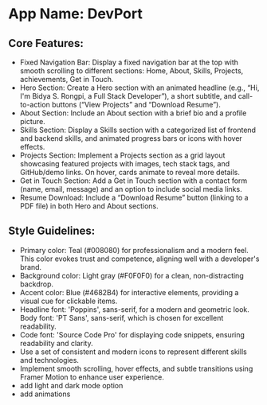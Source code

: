 # **App Name**: DevPort

## Core Features:

- Fixed Navigation Bar: Display a fixed navigation bar at the top with smooth scrolling to different sections: Home, About, Skills, Projects, achievements, Get in Touch.
- Hero Section: Create a Hero section with an animated headline (e.g., “Hi, I'm Bidya S. Rongpi, a Full Stack Developer”), a short subtitle, and call-to-action buttons (“View Projects” and “Download Resume”).
- About Section: Include an About section with a brief bio and a profile picture.
- Skills Section: Display a Skills section with a categorized list of frontend and backend skills, and animated progress bars or icons with hover effects.
- Projects Section: Implement a Projects section as a grid layout showcasing featured projects with images, tech stack tags, and GitHub/demo links. On hover, cards animate to reveal more details.
- Get in Touch Section: Add a Get in Touch section with a contact form (name, email, message) and an option to include social media links.
- Resume Download: Include a “Download Resume” button (linking to a PDF file) in both Hero and About sections.

## Style Guidelines:

- Primary color: Teal (#008080) for professionalism and a modern feel. This color evokes trust and competence, aligning well with a developer's brand.
- Background color: Light gray (#F0F0F0) for a clean, non-distracting backdrop.
- Accent color: Blue (#4682B4) for interactive elements, providing a visual cue for clickable items.
- Headline font: 'Poppins', sans-serif, for a modern and geometric look. Body font: 'PT Sans', sans-serif, which is chosen for excellent readability.
- Code font: 'Source Code Pro' for displaying code snippets, ensuring readability and clarity.
- Use a set of consistent and modern icons to represent different skills and technologies.
- Implement smooth scrolling, hover effects, and subtle transitions using Framer Motion to enhance user experience.
- add light and dark mode option
- add animations